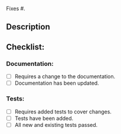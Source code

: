 <!--- Include the issue number in the title -->
<!--- This project only accepts pull requests related to open issues -->
<!--- If suggesting a new feature or change, please discuss it in an issue first -->
<!--- If fixing a bug, there should be an issue describing it with steps to reproduce -->
<!--- Append issue number here, this is not optional! -->
Fixes #.

## Description
<!--- Briefly describe your changes -->

## Checklist:
<!--- Go over all the following points, and put an `x` in all the boxes that apply. -->
<!--- If you're unsure about any of these, don't hesitate to ask. We're here to help! -->

### Documentation:

- [ ] Requires a change to the documentation.
- [ ] Documentation has been updated.

### Tests:

- [ ] Requires added tests to cover changes.
- [ ] Tests have been added.
- [ ] All new and existing tests passed.